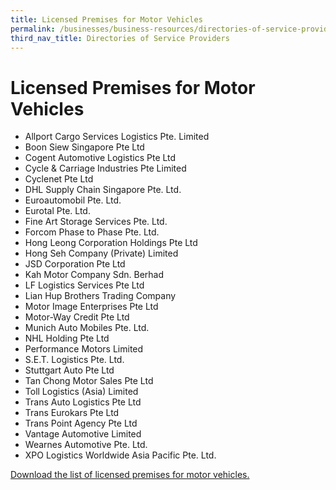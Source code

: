 ```yaml
---
title: Licensed Premises for Motor Vehicles
permalink: /businesses/business-resources/directories-of-service-providers/licensed-premises-for-motor-vehicles
third_nav_title: Directories of Service Providers
---
```


# Licensed Premises for Motor Vehicles

-   Allport Cargo Services Logistics Pte. Limited
-   Boon Siew Singapore Pte Ltd
-   Cogent Automotive Logistics Pte Ltd
-   Cycle & Carriage Industries Pte Limited
-   Cyclenet Pte Ltd
-   DHL Supply Chain Singapore Pte. Ltd.
-   Euroautomobil Pte. Ltd.
-   Eurotal Pte. Ltd.
-   Fine Art Storage Services Pte. Ltd.
-   Forcom Phase to Phase Pte. Ltd.
-   Hong Leong Corporation Holdings Pte Ltd
-   Hong Seh Company (Private) Limited
-   JSD Corporation Pte Ltd
-   Kah Motor Company Sdn. Berhad
-   LF Logistics Services Pte Ltd
-   Lian Hup Brothers Trading Company
-   Motor Image Enterprises Pte Ltd
-   Motor-Way Credit Pte Ltd
-   Munich Auto Mobiles Pte. Ltd.
-   NHL Holding Pte Ltd
-   Performance Motors Limited
-   S.E.T. Logistics Pte. Ltd.
-   Stuttgart Auto Pte Ltd
-   Tan Chong Motor Sales Pte Ltd
-   Toll Logistics (Asia) Limited
-   Trans Auto Logistics Pte Ltd
-   Trans Eurokars Pte Ltd
-   Trans Point Agency Pte Ltd
-   Vantage Automotive Limited
-   Wearnes Automotive Pte. Ltd.
-   XPO Logistics Worldwide Asia Pacific Pte. Ltd.

[Download the list of licensed premises for motor vehicles.](/documents/businesses/Licensed-Premises-for-MotorVehicles-201119.pdf)
